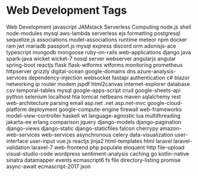 # Web Development Tags

Web Development
javascript
JAMstack
Serverless Computing
node.js
shell
node-modules
mysql
aws-lambda
serverless
ejs
formatting
postgresql
sequelize.js
associations
model-associations
runtime
meteor
npm
docker
ram
jwt
mariadb
passport.js
mysql
express
discord
orm
adonisjs-ace
typescript
mongodb
mongoose
ruby-on-rails
web-applications
django
java
spark-java
wicket
wicket-7
nosql
server
webserver
angularjs
angular
spring-boot
reactjs
flask
flask-wtforms
wtforms
monitoring
prometheus
httpserver
grizzly
digital-ocean
google-domains
dns
azure-analysis-services
dependency-injection
websocket
fastapi
authentication
c#
blazor
networking
ip
router
modem
jspdf
html2canvas
internet-explorer
database
csv
temporal-tables
mysql
google-apps-script
crud
google-sheets-api
python
selenium
localhost
hta
tomcat
netbeans
maven
sqlalchemy
rest
web-architecture
parsing
email
asp.net
.net
asp.net-mvc
google-cloud-platform
deployment
google-compute-engine
firewall
web-frameworks
model-view-controller
haskell
wt
language-agnostic
lua
multithreading
jakarta-ee
erlang
comparison
jquery
django-models
django-pagination
django-views
django-static
django-staticfiles
falcon
cherrypy
amazon-web-services
web-services
asynchronous
celery
data-visualization
user-interface
user-input
vue.js
reactjs
jinja2
html-templates
html
laravel
laravel-validation
laravel-7
web-frontend
php
populate
eloquent
http
file-upload
visual-studio-code
wordpress
sentiment-analysis
caching
go
kotlin-native
sinatra
datamapper
events
ecmascript6
fs
file
directory-listing
promise
async-await
ecmascript-2017
json
